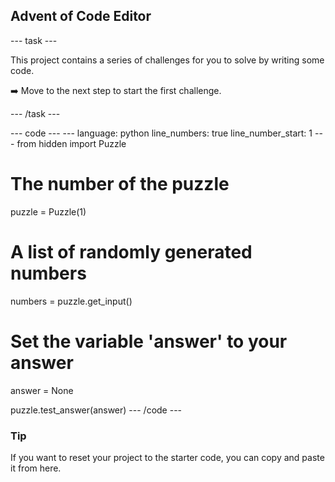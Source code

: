 <h2 class="c-project-heading--task">Advent of Code Editor</h2>

--- task ---

This project contains a series of challenges for you to solve by writing some code. 

➡️ Move to the next step to start the first challenge.

--- /task ---


<div class="c-project-code">
--- code ---
---
language: python
line_numbers: true
line_number_start: 1
---
from hidden import Puzzle

# The number of the puzzle
puzzle = Puzzle(1)

# A list of randomly generated numbers
numbers = puzzle.get_input()

# Set the variable 'answer' to your answer
answer = None

puzzle.test_answer(answer)
--- /code ---

</div>

<div class="c-project-callout c-project-callout--tip">

### Tip

If you want to reset your project to the starter code, you can copy and paste it from here.

</div>
